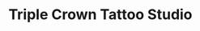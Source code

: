 ---
title: "Triple Crown Tattoo Studio"
url: /bremerton/triple-crown-tattoo-studio/
shop: tattoo
---